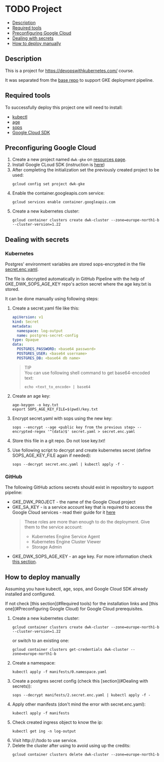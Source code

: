 # TODO Project 

<!-- TOC -->
* [Description](#description)
* [Required tools](#required-tools)
* [Preconfiguring Google Cloud](#preconfiguring-google-cloud)
* [Dealing with secrets](#dealing-with-secrets)
* [How to deploy manually](#how-to-deploy-manually)
<!-- TOC -->

## Description

This is a project for https://devopswithkubernetes.com/ course.

It was separated from the [base repo](https://github.com/kat-ushka/devops-with-kubernetes-course) to support GKE deployment pipeline.

## Required tools

To successfully deploy this project one will need to install:
* [kubectl](https://kubernetes.io/docs/tasks/tools/)
* [age](https://github.com/FiloSottile/age)
* [sops](https://github.com/mozilla/sops)
* [Google Cloud SDK](https://cloud.google.com/sdk/docs/install)

## Preconfiguring Google Cloud

1. Create a new project named `dwk-gke` on [resources page](https://console.cloud.google.com/cloud-resource-manager).
2. Install Google CLoud SDK (instruction is [here](https://cloud.google.com/sdk/docs/install))
3. After completing the initialization set the previously created project to be used:
    ```shell
    gcloud config set project dwk-gke
    ```
4. Enable the container.googleapis.com service:
    ```shell
    gcloud services enable container.googleapis.com
    ```
5. Create a new  kubernetes cluster:
    ```shell
    gcloud container clusters create dwk-cluster --zone=europe-north1-b --cluster-version=1.22
    ```

## Dealing with secrets

### Kubernetes

Postgres' environment variables are stored sops-encrypted in the file [secret.enc.yaml](./manifests/secret.enc.yaml).

The file is decrypted automatically in GitHub Pipeline with the help of GKE_DWK_SOPS_AGE_KEY repo's action secret where the age key.txt is stored.

It can be done manually using following steps:

1. Create a secret.yaml file like this:
    ```yaml
    apiVersion: v1
    kind: Secret
    metadata:
      namespace: log-output
      name: postgres-secret-config
    type: Opaque
    data:
      POSTGRES_PASSWORD: <base64 password>
      POSTGRES_USER: <base64 username>
      POSTGRES_DB: <base64 db name>
    ```
   
   > TIP  
   > You can use following shell command to get base64-encoded text:
   > ```shell
   > echo <text_to_encode> | base64
   > ```
2. Create an age key:
   ```shell
   age-keygen -o key.txt
   export SOPS_AGE_KEY_FILE=$(pwd)/key.txt
   ```
3. Encrypt secret.yaml with sops using the new key:
   ```shell
   sops --encrypt --age <public key from the previous step> --encrypted-regex '^(data)$' secret.yaml > secret.enc.yaml
   ```
4. Store this file in a git repo. Do not lose key.txt!
5. Use following script to decrypt and create kubernetes secret (define SOPS_AGE_KEY_FILE again if needed):
   ```shell
   sops --decrypt secret.enc.yaml | kubectl apply -f -
   ```

### GitHub

The following GitHub actions secrets should exist in repository to support pipeline:

- GKE_DWK_PROJECT - the name of the Google Cloud project
- GKE_SA_KEY - is a service account key that is required to access the Google Cloud services - read their guide for it [here](https://cloud.google.com/iam/docs/creating-managing-service-account-keys)
   > These roles are more than enough to do the deployment. Give them to the service account:
   > - Kubernetes Engine Service Agent
   > - Kubernetes Engine Cluster Viewer
   > - Storage Admin
- GKE_DWK_SOPS_AGE_KEY - an age key. For more information check [this section](#Kubernetes).

## How to deploy manually

Assuming you have kubectl, age, sops, and Google Cloud SDK already installed and configured.

If not check [this section](#Required tools) for the installation links and [this one](#Preconfiguring Google Cloud) for Google Cloud prerequisites.

1. Create a new kubernetes cluster:
    ```shell
    gcloud container clusters create dwk-cluster --zone=europe-north1-b --cluster-version=1.22
    ```
   or switch to an existing one:
   ```shell
   gcloud container clusters get-credentials dwk-cluster --zone=europe-north1-b
   ```
2. Create a namespace:
    ```shell
    kubectl apply -f manifests/0.namespace.yaml
    ```
3. Create a postgres secret config (check this [section](#Dealing with secrets)):
    ```shell
    sops --decrypt manifests/2.secret.enc.yaml | kubectl apply -f -
    ``` 
4. Apply other manifests (don't mind the error with secret.enc.yaml):
    ```shell
    kubectl apply -f manifests
    ```
5. Check created ingress object to know the ip:
    ```shell
    kubectl get ing -n log-output
    ```
6. Visit http://<to-do-web-ingress ip>:<to-do-web-ingress port>/todo to use service.
7. Delete the cluster after using to avoid using up the credits:
     ```shell
     gcloud container clusters delete dwk-cluster --zone=europe-north1-b
     ```